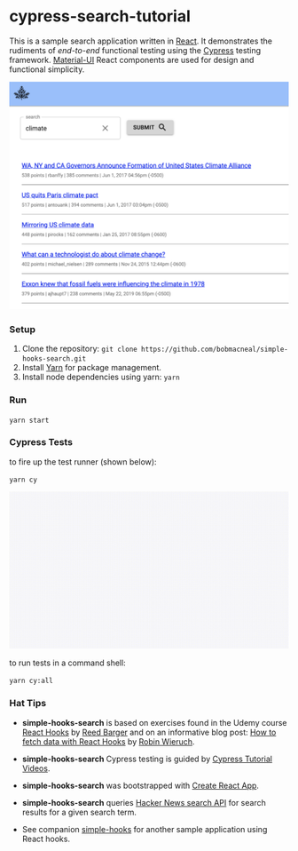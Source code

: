 # cypress-search-tutorial 

This is a sample search application written in [React](https://reactjs.org/). It demonstrates the rudiments 
of _end-to-end_ functional testing using the [Cypress](https://www.cypress.io/) testing framework. 
[Material-UI](https://material-ui.com/) React components are used for design and functional simplicity.


![Search components](https://github.com/bobmacneal/cypress-search-tutorial/blob/master/src/images/SearchComponents.png)

 
### Setup

1. Clone the repository: `git clone https://github.com/bobmacneal/simple-hooks-search.git`
2. Install [Yarn](https://yarnpkg.com) for package management. 
3. Install node dependencies using yarn: `yarn`

### Run

`yarn start`

### Cypress Tests

to fire up the test runner (shown below): 

`yarn cy`

![video](https://github.com/bobmacneal/cypress-search-tutorial/blob/master/src/images/searchspecjs.gif)

to run tests in a command shell:

`yarn cy:all`


### Hat Tips

- **simple-hooks-search** is based on exercises found in the Udemy course [React Hooks](https://www.udemy.com/react-hooks/) by [Reed Barger](https://www.udemy.com/react-hooks/#instructor-1) and on an informative blog post: [How to fetch data with React Hooks](https://www.robinwieruch.de/react-hooks-fetch-data/) by [Robin Wieruch](https://github.com/rwieruch).

- **simple-hooks-search** Cypress testing is guided by [Cypress Tutorial Videos](https://docs.cypress.io/examples/examples/tutorials.html#Test-a-React-Todo-App).

- **simple-hooks-search** was bootstrapped with [Create React App](https://github.com/facebook/create-react-app).

- **simple-hooks-search** queries [Hacker News search API](https://hn.algolia.com/api) for search results for a given 
search term.

- See companion [simple-hooks](https://github.com/bobmacneal/simple-hooks) for another sample application using React hooks.
